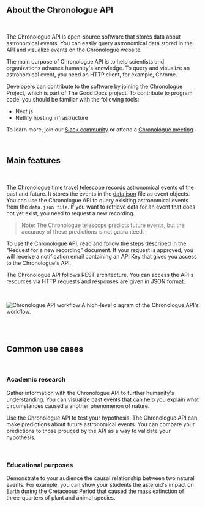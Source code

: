 
## About the Chronologue API
<br>

The Chronologue API is open-source software that stores data about astronomical events. You can easily query astronomical data stored in the API and visualize events on the Chronologue website. 

The main purpose of Chronologue API is to help scientists and organizations advance humanity's knowledge. To query and visualize an astronomical event, you need an HTTP client, for example, Chrome. 

Developers can contribute to the software by joining the Chronologue Project, which is part of The Good Docs project. To contribute to program code, you should be familiar with the following tools:

- Next.js
- Netlify hosting infrastructure

To learn more, join our [Slack community](https://thegooddocs.slack.com/) or attend a [Chronologue meeting](https://thegooddocsproject.dev/community/). 

<br>

## Main features
<br>

The Chronologue time travel telescope records astronomical events of the past and future. It stores the events in the [data.json](https://github.com/thegooddocsproject/chronologue/blob/main/data/data.json) file as event objects. You can use the Chronologue API to query exisiting astronomical events from the `data.json file`. 
If you want to retrieve data for an event that does not yet exist, you need to request a new recording. 

> Note: The Chronologue telescope predicts future events, but the accuracy of these predictions is not guaranteed. 

To use the Chronologue API, read and follow the steps described in the "Request for a new recording" document. If your request is approved, you will receive a notification email containing an API Key that gives you access to the Chronologue's API. 

The Chronologue API follows REST architecture. You can access the API's resources via HTTP requests and responses are given in JSON format. 


<br>


 
![Chronologue API workflow]([https://drive.google.com/drive/u/0/folders/14g-_MmJNaUcYEs6nGl15Er5_Yj9JsCLS](https://drive.google.com/file/d/1QbjvwEExwCyPqTe0YeRo65lyi5g3pfo5/view?usp=sharing))
A high-level diagram of the Chronologue API's workflow. 



<br>
<br>

## Common use cases
<br>

### Academic research 

Gather information with the Chronologue API to further humanity's understanding. You can visualize past events that can help you explain what circumstances caused a another phenomenon of nature. 
 
Use the Chronologue API to test your hypothesis. The Chronologue API can make predictions about future astronomical events. You can compare your predictions to those prouced by the API as a way to validate your hypothesis. 

<br>

### Educational purposes

Demonstrate to your audience the causal relationship between two natural events. For example, you can show your students the asteroid's impact on Earth during the Cretaceous Period that caused the mass extinction of three-quarters of plant and animal species. 
